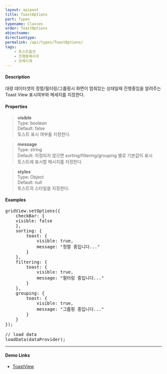 ```yaml
---
layout: apipost
title: ToastOptions
part: Types
typename: Classes
order: ToastOptions
objectname: 
directiontype: 
permalink: /api/types/ToastOptions/
tags: 
    - 토스트옵션
    - 진행중메시지
    - 모래시계
---
```



#### Description

 대량 데이터셋의 정렬/필터링/그룹핑시 화면이 멈춰있는 상태일때 진행중임을 알려주는 Toast View 표시여부와 메세지를 지정한다.


#### Properties

> **visible**  
> Type: boolean    
> Default: false  
> 토스트 표시 여부를 지정한다.

> **message**  
> Type: string  
> Default: 지정되지 않으면 sorting/filtering/grouping 별로 기본값이 표시  
> 토스트에 표시할 메시지를 지정한다.

> **styles**  
> Type: Object   
> Default: null  
> 토스트의 스타일을 지정한다.  

#### Examples

<pre class="prettyprint">
gridView.setOptions({
    checkBar: {
    visible: false
    },
    sorting: {
        toast: {
            visible: true,
            message: "정렬 중입니다..."
        }
    },
    filtering: {
        toast: {
            visible: true,
            message: "필터링 중입니다..."
        }
    },
    grouping: {
        toast: {
            visible: true,
            message: "그룹핑 중입니다..."
        }
    }
});

// load data
loadData(dataProvider);
</pre>

---

#### Demo Links

* [ToastView](http://demo.realgrid.com/Demo/ToastView?ptype=js) 